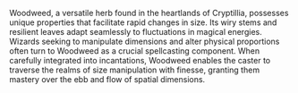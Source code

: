 Woodweed, a versatile herb found in the heartlands of Cryptillia, possesses unique properties that facilitate rapid changes in size. Its wiry stems and resilient leaves adapt seamlessly to fluctuations in magical energies. Wizards seeking to manipulate dimensions and alter physical proportions often turn to Woodweed as a crucial spellcasting component. When carefully integrated into incantations, Woodweed enables the caster to traverse the realms of size manipulation with finesse, granting them mastery over the ebb and flow of spatial dimensions.
